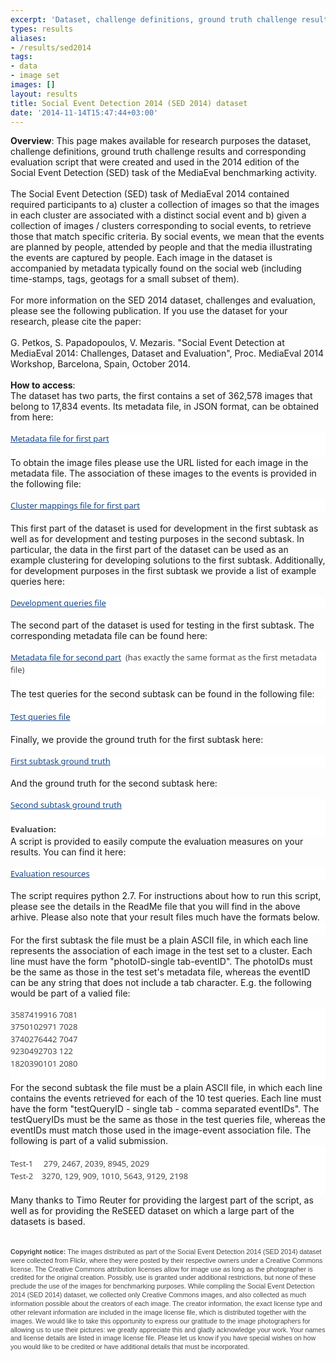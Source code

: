```yaml
---
excerpt: 'Dataset, challenge definitions, ground truth challenge results and corresponding evaluation script that were created and used in the 2014 edition of the Social Event Detection (SED) task of the MediaEval benchmarking activity'
types: results
aliases:
- /results/sed2014
tags:
- data
- image set
images: []
layout: results
title: Social Event Detection 2014 (SED 2014) dataset
date: '2014-11-14T15:47:44+03:00'
---
```

<div><strong>Overview</strong>: This page makes available for research purposes the dataset, challenge definitions, ground truth challenge results and corresponding evaluation script that were created and used in the 2014 edition of the Social Event Detection (SED) task of the MediaEval benchmarking activity.</div>
<div>&nbsp;</div>
<div>The Social Event Detection (SED) task of MediaEval 2014 contained required participants to a) cluster a collection of images so that the images in each cluster are associated with a distinct social event and b) given a collection of images / clusters corresponding to social events, to retrieve those that match specific criteria. By social events, we mean that the events are planned by people, attended by people and that the media illustrating the events are captured by people. Each image in the dataset is accompanied by metadata typically found on the social web (including time-stamps, tags, geotags for a small subset of them).</div>
<div>&nbsp;</div>
<div>For more information on the SED 2014 dataset, challenges and evaluation, please see the following publication. If you use the dataset for your research, please cite the paper:</div>
<div>&nbsp;</div>
<div>G. Petkos, S. Papadopoulos, V. Mezaris. "Social Event Detection at MediaEval 2014: Challenges, Dataset and Evaluation", Proc. MediaEval 2014 Workshop, Barcelona, Spain, October 2014.</div>
<div>&nbsp;</div>
<div><strong>How to access</strong>:</div>
<div>The dataset has two parts, the first contains a set of 362,578 images that belong to 17,834 events. Its metadata file, in JSON format, can be obtained from here:</div>
<div>&nbsp;</div>
<div>
	<p style="margin: 0px; padding: 0px; border: 0px; font-size: 13px; font-family: 'Segoe UI', 'Lucida Grande', Arial; vertical-align: baseline; line-height: 19.5px; color: rgb(68, 68, 68); background-color: rgb(255, 255, 255);"><a href="http://socialsensor.iti.gr/sed2014/SED_2014_Dev_Metadata.rar" search_id="undefined" style="margin: 0px; padding: 0px; border: 0px; font-weight: inherit; font-style: inherit; font-family: inherit; vertical-align: baseline; color: rgb(17, 68, 136);">Metadata file for first part</a></p>
	<p style="margin: 0px; padding: 0px; border: 0px; font-size: 13px; font-family: 'Segoe UI', 'Lucida Grande', Arial; vertical-align: baseline; line-height: 19.5px; color: rgb(68, 68, 68); background-color: rgb(255, 255, 255);">&nbsp;</p>
	<div>To obtain the image files please use the URL listed for each image in the metadata file. The association of these images to the events is provided in the following file:&nbsp;</div>
	<div>&nbsp;</div>
	<p style="margin: 0px; padding: 0px; border: 0px; font-size: 13px; font-family: 'Segoe UI', 'Lucida Grande', Arial; vertical-align: baseline; line-height: 19.5px; color: rgb(68, 68, 68); background-color: rgb(255, 255, 255);"><a href="http://socialsensor.iti.gr/sed2014/SED_2014_Dev_Clusters.rar" search_id="undefined" style="margin: 0px; padding: 0px; border: 0px; font-weight: inherit; font-style: inherit; font-family: inherit; vertical-align: baseline; color: rgb(17, 68, 136);">Cluster mappings file for first part</a></p>
</div>
<div>&nbsp;</div>
<div>This first part of the dataset is used for development in the first subtask as well as for development and testing purposes in the second subtask. In particular, the data in the first part of the dataset can be used as an example clustering for developing solutions to the first subtask. Additionally, for development purposes in the first subtask we provide a list of example queries here:</div>
<div>&nbsp;</div>
<div>
	<p style="margin: 0px; padding: 0px; border: 0px; font-size: 13px; font-family: 'Segoe UI', 'Lucida Grande', Arial; vertical-align: baseline; line-height: 19.5px; color: rgb(68, 68, 68); background-color: rgb(255, 255, 255);"><a href="http://socialsensor.iti.gr/sed2014/SED_2014_Dev_Queries.rar" search_id="undefined" style="margin: 0px; padding: 0px; border: 0px; font-weight: inherit; font-style: inherit; font-family: inherit; vertical-align: baseline; color: rgb(17, 68, 136);">Development queries file</a></p>
	<div>&nbsp;</div>
	<div>The second part of the dataset is used for testing in the first subtask. The corresponding metadata file can be found here:</div>
</div>
<div>&nbsp;</div>
<div>
	<p style="margin: 0px; padding: 0px; border: 0px; font-size: 13px; font-family: 'Segoe UI', 'Lucida Grande', Arial; vertical-align: baseline; line-height: 19.5px; color: rgb(68, 68, 68); background-color: rgb(255, 255, 255);"><a href="http://socialsensor.iti.gr/sed2014/SED_2014_Test_Metadata.rar" search_id="undefined" style="margin: 0px; padding: 0px; border: 0px; font-weight: inherit; font-style: inherit; font-family: inherit; vertical-align: baseline; color: rgb(17, 68, 136);">Metadata file for second part</a>&nbsp; (has exactly the same format as the first metadata file)</p>
	<p style="margin: 0px; padding: 0px; border: 0px; font-size: 13px; font-family: 'Segoe UI', 'Lucida Grande', Arial; vertical-align: baseline; line-height: 19.5px; color: rgb(68, 68, 68); background-color: rgb(255, 255, 255);">&nbsp;</p>
	<div>The test queries for the second subtask can be found in the following file:</div>
	<p style="margin: 0px; padding: 0px; border: 0px; font-size: 13px; font-family: 'Segoe UI', 'Lucida Grande', Arial; vertical-align: baseline; line-height: 19.5px; color: rgb(68, 68, 68); background-color: rgb(255, 255, 255);">&nbsp;</p>
	<p style="margin: 0px; padding: 0px; border: 0px; font-size: 13px; font-family: 'Segoe UI', 'Lucida Grande', Arial; vertical-align: baseline; line-height: 19.5px; color: rgb(68, 68, 68); background-color: rgb(255, 255, 255);"><a href="http://socialsensor.iti.gr/sed2014/SED_2014_Test_Queries.rar" search_id="undefined" style="margin: 0px; padding: 0px; border: 0px; vertical-align: baseline; color: rgb(17, 68, 136);">Test queries file</a></p>
</div>
<div>&nbsp;</div>
<div>Finally, we provide the ground truth for the first subtask here:</div>
<div>&nbsp;</div>
<div>
	<div>
		<p style="margin: 0px; padding: 0px; border: 0px; font-size: 13px; font-family: 'Segoe UI', 'Lucida Grande', Arial; vertical-align: baseline; line-height: 19.5px; color: rgb(68, 68, 68); background-color: rgb(255, 255, 255);"><a href="http://socialsensor.iti.gr/sed2014/SED_2014_Subtask1_ground_truth.json" search_id="undefined" style="margin: 0px; padding: 0px; border: 0px; vertical-align: baseline; color: rgb(17, 68, 136);">First subtask ground truth</a></p>
	</div>
	<div>&nbsp;</div>
</div>
<div>And the ground truth for the second subtask here:</div>
<div>&nbsp;</div>
<div>
	<div>
		<p style="margin: 0px; padding: 0px; border: 0px; font-size: 13px; font-family: 'Segoe UI', 'Lucida Grande', Arial; vertical-align: baseline; line-height: 19.5px; color: rgb(68, 68, 68); background-color: rgb(255, 255, 255);"><a href="http://socialsensor.iti.gr/sed2014/SED_2014_Subtask2_ground_truth.json" search_id="undefined" style="margin: 0px; padding: 0px; border: 0px; vertical-align: baseline; color: rgb(17, 68, 136);">Second subtask ground truth</a></p>
		<p style="margin: 0px; padding: 0px; border: 0px; font-size: 13px; font-family: 'Segoe UI', 'Lucida Grande', Arial; vertical-align: baseline; line-height: 19.5px; color: rgb(68, 68, 68); background-color: rgb(255, 255, 255);">&nbsp;</p>
		<h2 style="margin: 0px; padding: 0px; border: 0px; font-size: 17px; font-family: 'Segoe UI', 'Lucida Grande', Arial, sans-serif; vertical-align: baseline; line-height: 1.25em; color: rgb(68, 68, 68); background-color: rgb(255, 255, 255);"><span style="font-family: 'Segoe UI', 'Lucida Grande', Arial; font-size: 13px; line-height: 19.5px;">Evaluation:</span></h2>
		<div>A script is provided to easily compute the evaluation measures on your results. You can find it here:</div>
	</div>
	<div>&nbsp;</div>
</div>
<p style="margin: 0px; padding: 0px; border: 0px; font-size: 13px; font-family: 'Segoe UI', 'Lucida Grande', Arial; vertical-align: baseline; line-height: 19.5px; color: rgb(68, 68, 68); background-color: rgb(255, 255, 255);"><a href="http://socialsensor.iti.gr/sed2014/SED_2014_evaluation_resources.rar" search_id="undefined" style="margin: 0px; padding: 0px; border: 0px; font-weight: inherit; font-style: inherit; font-family: inherit; vertical-align: baseline; color: rgb(17, 68, 136);">Evaluation resources</a></p>
<div>&nbsp;</div>
<div>
	<div>
		<div>The script requires python 2.7. For instructions about how to run this script, please see the details in the ReadMe file that you will find in the above arhive. Please also note that your result files much have the formats below.</div>
		<p style="margin: 0px; padding: 0px; border: 0px; font-size: 13px; font-family: 'Segoe UI', 'Lucida Grande', Arial; vertical-align: baseline; line-height: 19.5px; color: rgb(68, 68, 68); background-color: rgb(255, 255, 255);">&nbsp;</p>
		<div>For the first subtask the file must be a plain ASCII file, in which each line represents the association of each image in the test set to a cluster. Each line must have the form "photoID-single tab-eventID". The photoIDs must be the same as those in the test set's metadata file, whereas the eventID can be any string that does not include a tab character. E.g. the following would be part of a valied file:</div>
		<div>&nbsp;</div>
		<p style="margin: 0px; padding: 0px; border: 0px; font-size: 13px; font-family: 'Segoe UI', 'Lucida Grande', Arial; vertical-align: baseline; line-height: 19.5px; color: rgb(68, 68, 68); background-color: rgb(255, 255, 255);">3587419916 7081</p>
		<p style="margin: 0px; padding: 0px; border: 0px; font-size: 13px; font-family: 'Segoe UI', 'Lucida Grande', Arial; vertical-align: baseline; line-height: 19.5px; color: rgb(68, 68, 68); background-color: rgb(255, 255, 255);">3750102971 7028</p>
		<p style="margin: 0px; padding: 0px; border: 0px; font-size: 13px; font-family: 'Segoe UI', 'Lucida Grande', Arial; vertical-align: baseline; line-height: 19.5px; color: rgb(68, 68, 68); background-color: rgb(255, 255, 255);">3740276442 7047</p>
		<p style="margin: 0px; padding: 0px; border: 0px; font-size: 13px; font-family: 'Segoe UI', 'Lucida Grande', Arial; vertical-align: baseline; line-height: 19.5px; color: rgb(68, 68, 68); background-color: rgb(255, 255, 255);">9230492703 122</p>
		<p style="margin: 0px; padding: 0px; border: 0px; font-size: 13px; font-family: 'Segoe UI', 'Lucida Grande', Arial; vertical-align: baseline; line-height: 19.5px; color: rgb(68, 68, 68); background-color: rgb(255, 255, 255);">1820390101 2080</p>
		<p style="margin: 0px; padding: 0px; border: 0px; font-size: 13px; font-family: 'Segoe UI', 'Lucida Grande', Arial; vertical-align: baseline; line-height: 19.5px; color: rgb(68, 68, 68); background-color: rgb(255, 255, 255);">&nbsp;</p>
		<div>For the second subtask the file must be a plain ASCII file, in which each line contains the events retrieved for each of the 10 test queries. Each line must have the form "testQueryID - single tab - comma separated eventIDs". The testQueryIDs must be the same as those in the test queries file, whereas the eventIDs must match those used in the image-event association file. The following is part of a valid submission.</div>
		<p style="margin: 0px; padding: 0px; border: 0px; font-size: 13px; font-family: 'Segoe UI', 'Lucida Grande', Arial; vertical-align: baseline; line-height: 19.5px; color: rgb(68, 68, 68); background-color: rgb(255, 255, 255);">&nbsp;</p>
		<p style="margin: 0px; padding: 0px; border: 0px; font-size: 13px; font-family: 'Segoe UI', 'Lucida Grande', Arial; vertical-align: baseline; line-height: 19.5px; color: rgb(68, 68, 68); background-color: rgb(255, 255, 255);">Test-1 &nbsp; &nbsp; 279, 2467, 2039, 8945, 2029</p>
		<p style="margin: 0px; padding: 0px; border: 0px; font-size: 13px; font-family: 'Segoe UI', 'Lucida Grande', Arial; vertical-align: baseline; line-height: 19.5px; color: rgb(68, 68, 68); background-color: rgb(255, 255, 255);">Test-2 &nbsp; &nbsp;3270, 129, 909, 1010, 5643, 9129, 2198</p>
		<p style="margin: 0px; padding: 0px; border: 0px; font-size: 13px; font-family: 'Segoe UI', 'Lucida Grande', Arial; vertical-align: baseline; line-height: 19.5px; color: rgb(68, 68, 68); background-color: rgb(255, 255, 255);">&nbsp;</p>
		<div>Many thanks to Timo Reuter for providing the largest part of the script, as well as for providing the ReSEED dataset on which a large part of the datasets is based.</div>
		<div>&nbsp;</div>
		<div>
			<div>&nbsp;</div>
			<div><span style="color: rgb(68, 68, 68); font-family: 'Trebuchet MS', Verdana, Arial, sans-serif; line-height: 1.3em; font-size: 8pt; background-color: rgb(255, 255, 255);"><strong>Copyright notice:</strong>&nbsp;The images distributed as part of the Social Event Detection 2014 (SED 2014) dataset were collected from Flickr, where they were posted by their respective owners under a Creative Commons license. The Creative Commons attribution licenses allow for image use as long as the photographer is credited for the original creation. Possibly, use is granted under additional restrictions, but none of these preclude the use of the images for benchmarking purposes.&nbsp;</span><span style="color: rgb(68, 68, 68); font-family: 'Trebuchet MS', Verdana, Arial, sans-serif; font-size: 8pt; line-height: 1.3em; background-color: rgb(255, 255, 255);">While compiling the Social Event Detection 2014 (SED 2014) dataset, we collected only Creative Commons images, and also collected as much information possible about the creators of each image. The creator information, the exact license type and other relevant information are included in the image license file, which is distributed together with the images.&nbsp;</span><span style="color: rgb(68, 68, 68); font-family: 'Trebuchet MS', Verdana, Arial, sans-serif; font-size: 8pt; line-height: 1.3em; background-color: rgb(255, 255, 255);">We would like to take this opportunity to express our gratitude to the image photographers for allowing us to use their pictures: we greatly appreciate this and gladly acknowledge your work. Your names and license details are listed in image license file. Please let us know if you have special wishes on how you would like to be credited or have additional details that must be incorporated.</span></div>
			<div>&nbsp;</div>
		</div>
	</div>
</div>
<p>&nbsp;</p>
